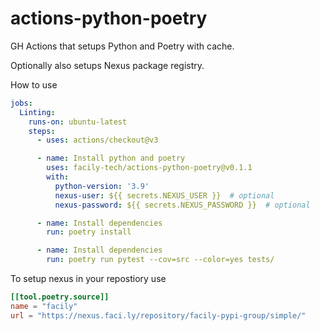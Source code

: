 # actions-python-poetry
GH Actions that setups Python and Poetry with cache.

Optionally also setups Nexus package registry.

How to use
```yaml
jobs:
  Linting:
    runs-on: ubuntu-latest
    steps:
      - uses: actions/checkout@v3

      - name: Install python and poetry
        uses: facily-tech/actions-python-poetry@v0.1.1
        with:
          python-version: '3.9'
          nexus-user: ${{ secrets.NEXUS_USER }}  # optional
          nexus-password: ${{ secrets.NEXUS_PASSWORD }}  # optional

      - name: Install dependencies
        run: poetry install

      - name: Install dependencies
        run: poetry run pytest --cov=src --color=yes tests/
```

To setup nexus in your repostiory use

```toml
[[tool.poetry.source]]
name = "facily"
url = "https://nexus.faci.ly/repository/facily-pypi-group/simple/"
```
